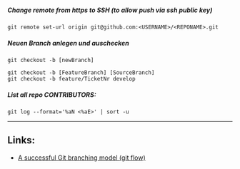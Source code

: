 
##### Change remote from https to SSH (to allow push via ssh public key)

    git remote set-url origin git@github.com:<USERNAME>/<REPONAME>.git

##### Neuen Branch anlegen und auschecken

    git checkout -b [newBranch]

    git checkout -b [FeatureBranch] [SourceBranch]
    git checkout -b feature/TicketNr develop

##### List all repo CONTRIBUTORS:

    git log --format='%aN <%aE>' | sort -u


***

## Links:

- [A successful Git branching model (git flow)](http://nvie.com/posts/a-successful-git-branching-model/)
